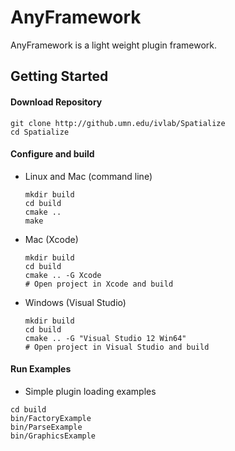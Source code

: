 # AnyFramework

AnyFramework is a light weight plugin framework.

## Getting Started

#### Download Repository

  ```
  git clone http://github.umn.edu/ivlab/Spatialize
  cd Spatialize
  ```
  
#### Configure and build

* Linux and Mac (command line)

    ```
    mkdir build
    cd build
    cmake ..
    make
    ```
    
* Mac (Xcode)

    ```
    mkdir build
    cd build
    cmake .. -G Xcode
    # Open project in Xcode and build
    ```
    
* Windows (Visual Studio)

    ```
    mkdir build
    cd build
    cmake .. -G "Visual Studio 12 Win64"
    # Open project in Visual Studio and build
    ```

#### Run Examples

* Simple plugin loading examples

```
cd build
bin/FactoryExample
bin/ParseExample
bin/GraphicsExample
```
